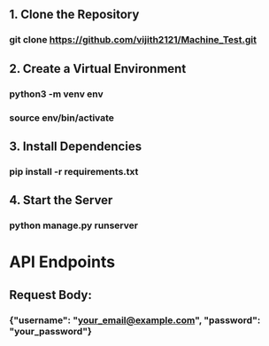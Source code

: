 


## 1. Clone the Repository

### git clone https://github.com/vijith2121/Machine_Test.git

## 2. Create a Virtual Environment

### python3 -m venv env
### source env/bin/activate

## 3. Install Dependencies

### pip install -r requirements.txt

## 4. Start the Server

### python manage.py runserver


#  API Endpoints

## Request Body:
### {"username": "your_email@example.com", "password": "your_password"}

